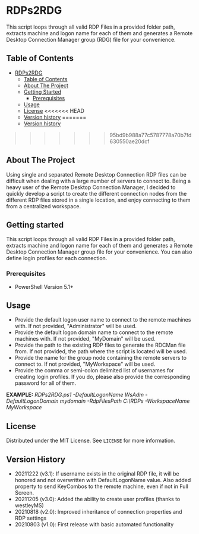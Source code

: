 # RDPs2RDG
This script loops through all valid RDP Files in a provided folder path, extracts machine and logon name for each of them and generates a Remote Desktop Connection Manager group (RDG) file for your convenience.

## Table of Contents

- [RDPs2RDG](#RDPs2RDG)
  - [Table of Contents](#table-of-contents)
  - [About The Project](#about-the-project)
  - [Getting Started](#getting-started)
    - [Prerequisites](#prerequisites)    
  - [Usage](#usage)
  - [License](#license)
<<<<<<< HEAD
  - [Version history](#version-History)
=======
  - [Version history](#versionHistory)
>>>>>>> 95bd9b988a77c5787778a70b7fd630550ae20dcf

## About The Project

Using single and separated Remote Desktop Connection RDP files can be difficult when dealing with a large number of servers to connect to. Being a heavy user of the Remote Desktop Connection Manager, I decided to quickly develop a script to create the different connection nodes from the different RDP files stored in a single location, and enjoy connecting to them from a centralized workspace.

## Getting started

This script loops through all valid RDP Files in a provided folder path, extracts machine and logon name for each of them and generates a Remote Desktop Connection Manager group file for your convenience. You can also define login profiles for each connection.

### Prerequisites

- PowerShell Version 5.1+
     
## Usage

- Provide the default logon user name to connect to the remote machines with. If not provided, "Administrator" will be used.
- Provide the default logon domain name to connect to the remote machines with. If not provided, "MyDomain" will be used.
- Provide the path to the existing RDP files to generate the RDCMan file from. If not provided, the path where the script is located will be used.
- Provide the name for the group node containing the remote servers to connect to. If not provided, "MyWorkspace" will be used.
- Provide the comma or semi-colon delimited list of usernames for creating login profiles. If you do, please also provide the corresponding password for all of them.

**EXAMPLE:**
_RDPs2RDG.ps1 -DefaultLogonName WsAdm -DefaultLogonDomain mydomain -RdpFilesPath C:\RDPs -WorkspaceName MyWorkspace_

## License

Distributed under the MIT License. See `LICENSE` for more information.

## Version History

- 20211222 (v3.1): If username exists in the original RDP file, it will be honored and not overwritten with DefaultLogonName value. Also added property to send KeyCombos to the remote machine, even if not in Full Screen.
- 20211205 (v3.0): Added the ability to create user profiles (thanks to westleyMS)
- 20210818 (v2.0): Improved inheritance of connection properties and RDP settings
- 20210803 (v1.0): First release with basic automated functionality
